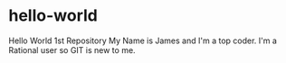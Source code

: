 # hello-world
Hello World 1st Repository
My Name is James and I'm a top coder.
I'm a Rational user so GIT is new to me.
